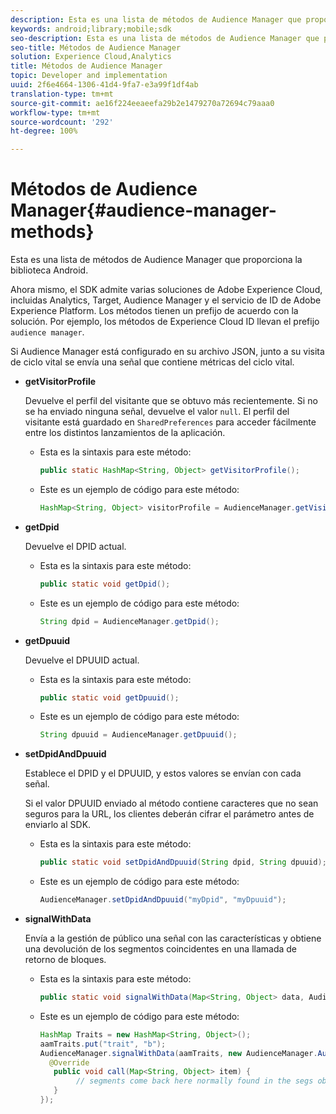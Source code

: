 ```yaml
---
description: Esta es una lista de métodos de Audience Manager que proporciona la biblioteca Android.
keywords: android;library;mobile;sdk
seo-description: Esta es una lista de métodos de Audience Manager que proporciona la biblioteca Android.
seo-title: Métodos de Audience Manager
solution: Experience Cloud,Analytics
title: Métodos de Audience Manager
topic: Developer and implementation
uuid: 2f6e4664-1306-41d4-9fa7-e3a99f1df4ab
translation-type: tm+mt
source-git-commit: ae16f224eeaeefa29b2e1479270a72694c79aaa0
workflow-type: tm+mt
source-wordcount: '292'
ht-degree: 100%

---
```



# Métodos de Audience Manager{#audience-manager-methods}

Esta es una lista de métodos de Audience Manager que proporciona la biblioteca Android.

Ahora mismo, el SDK admite varias soluciones de Adobe Experience Cloud, incluidas Analytics, Target, Audience Manager y el servicio de ID de Adobe Experience Platform. Los métodos tienen un prefijo de acuerdo con la solución. Por ejemplo, los métodos de Experience Cloud ID llevan el prefijo `audience manager`.

Si Audience Manager está configurado en su archivo JSON, junto a su visita de ciclo vital se envía una señal que contiene métricas del ciclo vital.

* **getVisitorProfile**

   Devuelve el perfil del visitante que se obtuvo más recientemente. Si no se ha enviado ninguna señal, devuelve el valor `null`. El perfil del visitante está guardado en `SharedPreferences` para acceder fácilmente entre los distintos lanzamientos de la aplicación.

   * Esta es la sintaxis para este método:

      ```java
      public static HashMap<String, Object> getVisitorProfile(); 
      ```

   * Este es un ejemplo de código para este método:

      ```java
      HashMap<String, Object> visitorProfile = AudienceManager.getVisitorProfile(); 
      ```

* **getDpid**

   Devuelve el DPID actual.

   * Esta es la sintaxis para este método:

      ```java
      public static void getDpid(); 
      ```

   * Este es un ejemplo de código para este método:

      ```java
      String dpid = AudienceManager.getDpid(); 
      ```

* **getDpuuid**

   Devuelve el DPUUID actual.

   * Esta es la sintaxis para este método:

      ```java
      public static void getDpuuid(); 
      ```

   * Este es un ejemplo de código para este método:

      ```java
      String dpuuid = AudienceManager.getDpuuid(); 
      ```

* **setDpidAndDpuuid**

   Establece el DPID y el DPUUID, y estos valores se envían con cada señal.

   Si el valor DPUUID enviado al método contiene caracteres que no sean seguros para la URL, los clientes deberán cifrar el parámetro antes de enviarlo al SDK.

   * Esta es la sintaxis para este método:

      ```java
      public static void setDpidAndDpuuid(String dpid, String dpuuid); 
      ```

   * Este es un ejemplo de código para este método:

      ```java
      AudienceManager.setDpidAndDpuuid("myDpid", "myDpuuid"); 
      ```

* **signalWithData**

   Envía a la gestión de público una señal con las características y obtiene una devolución de los segmentos coincidentes en una llamada de retorno de bloques.

   * Esta es la sintaxis para este método:

      ```java
      public static void signalWithData(Map<String, Object> data, AudienceManagerCallback<Map<String, Object>> callback);
      ```

   * Este es un ejemplo de código para este método:

      ```java
      HashMap Traits = new HashMap<String, Object>();
      aamTraits.put("trait", "b");
      AudienceManager.signalWithData(aamTraits, new AudienceManager.AudienceManagerCallback<Map<String, Object>> () {
        @Override
         public void call(Map<String, Object> item) { 
              // segments come back here normally found in the segs object of your json 
         }
      });
      ```
